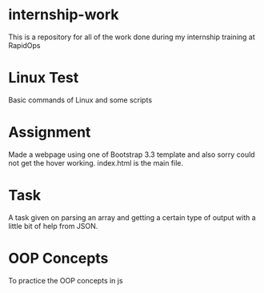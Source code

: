 # internship-work
This is a repository for all of the work done during my internship training at RapidOps

# Linux Test
Basic commands of Linux and some scripts 

# Assignment
Made a webpage using one of Bootstrap 3.3 template and also sorry could not get the hover working. index.html is the main file. 

# Task
A task given on parsing an array and getting a certain type of output with a little bit of help from JSON.

# OOP Concepts
To practice the OOP concepts in js
